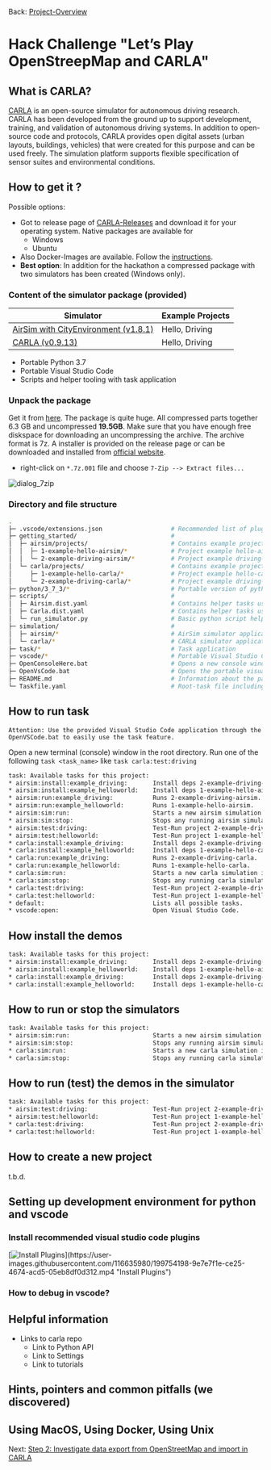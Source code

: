 Back: [Project-Overview](./../README.md)

# Hack Challenge "Let’s Play OpenStreepMap and CARLA"

## What is CARLA?

[CARLA](https://github.com/carla-simulator/carla) is an open-source simulator for autonomous driving research. CARLA has been developed from the ground up to support development, training, and validation of autonomous driving systems. In addition to open-source code and protocols, CARLA provides open digital assets (urban layouts, buildings, vehicles) that were created for this purpose and can be used freely. The simulation platform supports flexible specification of sensor suites and environmental conditions.

## How to get it ?
Possible options:
 - Got to release page of [CARLA-Releases](https://github.com/carla-simulator/carla/releases) and download it for your operating system.
   Native packages are available for
    - Windows
    - Ubuntu
 - Also Docker-Images are available. Follow the [instructions](https://carla.readthedocs.io/en/latest/build_docker/).
 - **Best option**: In addition for the hackathon a compressed package with two simulators has been created (Windows only).

### Content of the simulator package (provided)

| Simulator                                                                                               | Example Projects |
| ------------------------------------------------------------------------------------------------------- | ---------------- |
| [AirSim with CityEnvironment (v1.8.1)](https://github.com/microsoft/AirSim/releases/tag/v1.8.1-windows) | Hello, Driving   |
| [CARLA (v0.9.13)](https://github.com/carla-simulator/carla/releases/tag/0.9.13)                         | Hello, Driving   |

* Portable Python 3.7
* Portable Visual Studio Code
* Scripts and helper tooling with task application

### Unpack the package

Get it from [here](https://github.com/Eclipse-SDV-Hackathon-BCX/hackchallenge-lets-play-osm-and-carla/releases/tag/v1.0.0-pre). 
The package is quite huge. All compressed parts together 6.3 GB and uncompressed **19.5GB**. Make sure that you have enough free diskspace for downloading an uncompressing the archive. The archive format is 7z. A installer is provided on the release page or can be downloaded and installed from [official website](https://www.7-zip.org/download.html).

* right-click on ```*.7z.001``` file and choose ```7-Zip --> Extract files...```

![dialog_7zip](https://user-images.githubusercontent.com/116635980/199595819-4fbb6905-500c-4e3a-94ac-280a0e83bdad.png)

### Directory and file structure

```sh
.
├─ .vscode/extensions.json                   # Recommended list of plugins for visual studio code
├─ getting_started/                          #
│  ├─ airsim/projects/                       # Contains example projects for AirSim simulator
│  │  ├─ 1-example-hello-airsim/*            # Project example hello-airsim for AirSim simulator
│  │  └─ 2-example-driving-airsim/*          # Project example driving-airsim for AirSim simulator
│  └─ carla/projects/                        # Contains example projects for CARLA simulator
│     ├─ 1-example-hello-carla/*             # Project example hello-carla for CARLA simulator
│     └─ 2-example-driving-carla/*           # Project example driving-carla for CARLA simulator
├─ python/3_7_3/*                            # Portable version of python 3.7.3
├─ scripts/                                  #
│  ├─ Airsim.dist.yaml                       # Contains helper tasks using the AirSim simulator and python package dependencies
│  ├─ Carla.dist.yaml                        # Contains helper tasks using the CARLA simulator and python package dependencies
│  └─ run_simulator.py                       # Basic python script helping with calling the simulators binaries
├─ simulation/                               #
│  ├─ airsim/*                               # AirSim simulator application
│  └─ carla/*                                # CARLA simulator application 
├─ task/*                                    # Task application
├─ vscode/*                                  # Portable Visual Studio Code application
├─ OpenConsoleHere.bat                       # Opens a new console window
├─ OpenVsCode.bat                            # Opens the portable visual studio code
├─ README.md                                 # Information about the package
└─ Taskfile.yaml                             # Root-task file including sub-task files
```


## How to run task
``` Attention: Use the provided Visual Studio Code application through the OpenVSCode.bat to easily use the task feature. ```


Open a new terminal (console) window in the root directory.
Run one of the following  ```task <task_name>``` like ```task carla:test:driving```


```sh
task: Available tasks for this project:
* airsim:install:example_driving:       Install deps 2-example-driving-airsim.
* airsim:install:example_helloworld:    Install deps 1-example-hello-airsim.
* airsim:run:example_driving:           Runs 2-example-driving-airsim.
* airsim:run:example_helloworld:        Runs 1-example-hello-airsim.
* airsim:sim:run:                       Starts a new airsim simulation instance.
* airsim:sim:stop:                      Stops any running airsim simulation instance.
* airsim:test:driving:                  Test-Run project 2-example-driving-airsim with Simulator.
* airsim:test:helloworld:               Test-Run project 1-example-hello-airsim with Simulator.
* carla:install:example_driving:        Install deps 2-example-driving-carla.
* carla:install:example_helloworld:     Install deps 1-example-hello-carla.
* carla:run:example_driving:            Runs 2-example-driving-carla.
* carla:run:example_helloworld:         Runs 1-example-hello-carla.
* carla:sim:run:                        Starts a new carla simulation instance.
* carla:sim:stop:                       Stops any running carla simulation instance.
* carla:test:driving:                   Test-Run project 2-example-driving-carla with Simulator.
* carla:test:helloworld:                Test-Run project 1-example-hello-carla with Simulator.
* default:                              Lists all possible tasks.
* vscode:open:                          Open Visual Studio Code.
```

## How install the demos

```sh
task: Available tasks for this project:
* airsim:install:example_driving:       Install deps 2-example-driving-airsim.
* airsim:install:example_helloworld:    Install deps 1-example-hello-airsim.
* carla:install:example_driving:        Install deps 2-example-driving-carla.
* carla:install:example_helloworld:     Install deps 1-example-hello-carla.
```

## How to run or stop the simulators

```sh
task: Available tasks for this project:
* airsim:sim:run:                       Starts a new airsim simulation instance.
* airsim:sim:stop:                      Stops any running airsim simulation instance.
* carla:sim:run:                        Starts a new carla simulation instance.
* carla:sim:stop:                       Stops any running carla simulation instance.
```

## How to run (test) the demos in the simulator

```sh
task: Available tasks for this project:
* airsim:test:driving:                  Test-Run project 2-example-driving-airsim with Simulator.
* airsim:test:helloworld:               Test-Run project 1-example-hello-airsim with Simulator.
* carla:test:driving:                   Test-Run project 2-example-driving-carla with Simulator.
* carla:test:helloworld:                Test-Run project 1-example-hello-carla with Simulator.
```

## How to create a new project

t.b.d.

## Setting up development environment for python and vscode

### Install recommended visual studio code plugins

[![Install Plugins]([https://i.ytimg.com/vi/Hc79sDi3f0U/maxresdefault.jpg](https://user-images.githubusercontent.com/116635980/199755624-8608ae20-73d5-4ffd-b0f2-4937a1e46cba.jpg))](https://user-images.githubusercontent.com/116635980/199754198-9e7e7f1e-ce25-4674-acd5-05eb8df0d312.mp4 "Install Plugins")
### How to debug in vscode?

## Helpful information

- Links to carla repo
  - Link to Python API
  - Link to Settings
  - Link to tutorials

## Hints, pointers and common pitfalls (we discovered)

## Using MacOS, Using Docker, Using Unix

Next: [Step 2: Investigate data export from OpenStreetMap and import in CARLA](./step-2-oh-my-osm.md)
